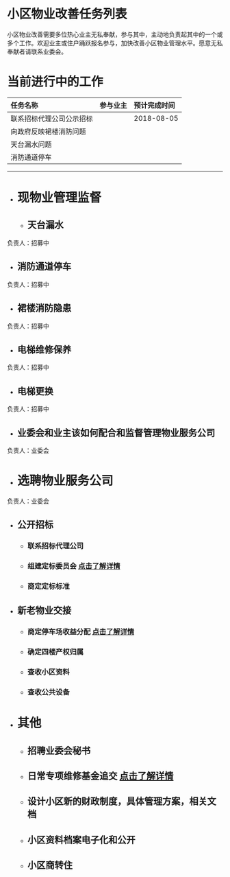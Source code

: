 # 小区物业改善任务列表

小区物业改善需要多位热心业主无私奉献，参与其中，主动地负责起其中的一个或多个工作。欢迎业主或住户踊跃报名参与，加快改善小区物业管理水平。愿意无私奉献者请联系业委会。

# 当前进行中的工作

| 任务名称        | 参与业主         | 预计完成时间 |
|:-------------|:------------------|:------|
| 联系招标代理公司公示招标|  | 2018-08-05  |
| 向政府反映裙楼消防问题 | | |
| 天台漏水问题| | |
| 消防通道停车 | | |

***


- # 现物业管理监督

  - ## 天台漏水
负责人：招募中
  - ## 消防通道停车
负责人：招募中
  - ## 裙楼消防隐患
负责人：招募中
  - ## 电梯维修保养
负责人：招募中
  - ## 电梯更换
负责人：招募中
  - ## 业委会和业主该如何配合和监督管理物业服务公司
负责人：业委会
- # 选聘物业服务公司

负责人：业委会

  - ## 公开招标

    - ### 联系招标代理公司

    - ### 组建定标委员会 [点击了解详情](/tender/dingbiaoweiyuanhui.html)

    - ### 商定定标标准

  - ## 新老物业交接

    - ### 商定停车场收益分配 [点击了解详情](./carpark-benifit.html)

    - ### 确定四楼产权归属

    - ### 查收小区资料

    - ### 查收公共设备

- # 其他

  - ## 招聘业委会秘书

  - ## 日常专项维修基金追交 [点击了解详情](./maintenance-fund.html)

  - ## 设计小区新的财政制度，具体管理方案，相关文档

  - ## 小区资料档案电子化和公开

  - ## 小区商转住
